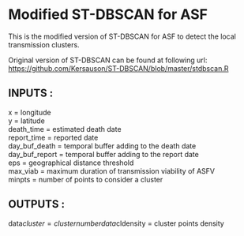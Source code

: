 # Modified ST-DBSCAN for ASF
This is the modified version of ST-DBSCAN for ASF to detect the local transmission clusters.

Original version of ST-DBSCAN can be found at following url:
https://github.com/Kersauson/ST-DBSCAN/blob/master/stdbscan.R

## INPUTS :
 x = longitude                                                                    
 y = latitude                                                                     
 death_time = estimated death date                                                
 report_time = reported date                                                      
 day_buf_death = temporal buffer adding to the death date                         
 day_buf_report = temporal buffer adding to the report date                       
 eps = geographical distance threshold                                            
 max_viab = maximum duration of transmission viability of ASFV                    
 minpts = number of points to consider a cluster                       

## OUTPUTS :
 data$cluster = cluster number
 data$cldensity = cluster points density



